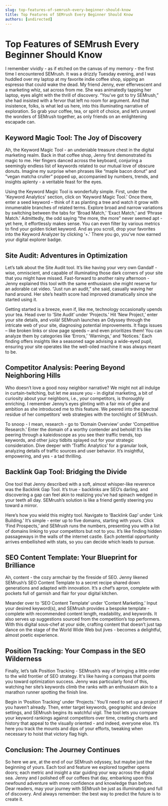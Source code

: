 ```yaml
---
slug: top-features-of-semrush-every-beginner-should-know
title: Top Features of SEMrush Every Beginner Should Know
authors: [undirected]
---
```



# Top Features of SEMrush Every Beginner Should Know

I remember vividly - as if etched on the canvas of my memory - the first time I encountered SEMrush. It was a drizzly Tuesday evening, and I was huddled over my laptop at my favorite indie coffee shop, sipping an espresso that could wake the dead. My friend Jenny, ever effervescent and a marketing whiz, sat across from me. She was animatedly tapping her laptop, eyes alight with the thrill of discovery. “You’ve got to try SEMrush,” she had insisted with a fervor that left no room for argument. And that insistence, folks, is what led us here, into this illuminating narrative of exploration. So grab your coffee, tea, or spirit of choice, and let’s unravel the wonders of SEMrush together, as only friends on an enlightening escapade can.

## Keyword Magic Tool: The Joy of Discovery

Ah, the Keyword Magic Tool - an undeniable treasure chest in the digital marketing realm. Back in that coffee shop, Jenny first demonstrated its magic to me. Her fingers danced across the keyboard, conjuring a seemingly endless list of keywords related to our mutual love of obscure donuts. Imagine my surprise when phrases like “maple bacon donut” and “vegan matcha cruller” popped up, accompanied by numbers, trends, and insights aplenty - a veritable feast for the eyes. 

Using the Keyword Magic Tool is wonderfully simple. First, under the 'Keyword Analytics' section, click on ‘Keyword Magic Tool.’ Once there, enter a seed keyword – think of it as planting a tree and watch it grow with innumerable branches of related terms. Explore broad and narrow variations by switching between the tabs for 'Broad Match,’ ‘Exact Match,’ and ‘Phrase Match.’ Admittedly, the odd saying “the more, the more” never seemed apt - yet here, it effortlessly makes sense. You can even filter by various metrics to find your golden ticket keyword. And as you scroll, drop your favorites into the Keyword Analyzer by clicking ‘+.’ There you go, you’ve now earned your digital explorer badge.

## Site Audit: Adventures in Optimization

Let’s talk about the Site Audit tool. It’s like having your very own Gandalf - wise, omniscient, and capable of illuminating those dark corners of your site that you might have missed. Fast-forward to another rainy afternoon - Jenny explained this tool with the same enthusiasm she might reserve for an adorable cat video. “Just run an audit,” she said, casually waving her hand around. Her site’s health score had improved dramatically since she started using it.

Getting started is a breeze, even if, like me, technology occasionally upends your tea. Head over to ‘Site Audit’ under ‘Projects.’ Hit ‘New Project,’ enter your site details, and voilà! SEMrush launches an Odyssey through the intricate web of your site, diagnosing potential improvements. It flags issues – like broken links or slow page speeds – and even prioritizes them! You can analyze them by categories like ‘Errors,’ ‘Warnings,’ and ‘Notices.’ Each finding offers insights like a seasoned sage advising a wide-eyed pupil, ensuring your site operates like the well-oiled machine it was always meant to be.

## Competitor Analysis: Peering Beyond Neighboring Hills

Who doesn’t love a good nosy neighbor narrative? We might not all indulge in curtain-twitching, but let me assure you - in digital marketing, a bit of curiosity about your neighbors, i.e., your competitors, is thoroughly enriching. I remember Jenny’s eyes glinting with a fair mix of glee and ambition as she introduced me to this feature. We peered into the spectral residue of her competitors’ web strategies with the torchlight of SEMrush.

To snoop - I mean, research - go to ‘Domain Overview’ under ‘Competitive Research.’ Enter the domain of a worthy contender and behold! It’s like peering through a kaleidoscope as you see their traffic trends, top keywords, and other juicy tidbits splayed out for your strategic consideration. Dive deeper with ‘Traffic Analytics’ for a granular look, analyzing details of traffic sources and user behavior. It’s insightful, empowering, and yes - a tad thrilling.

## Backlink Gap Tool: Bridging the Divide

One tool that Jenny described with a soft, almost whisper-like reverence was the Backlink Gap Tool. It’s true - backlinks are SEO’s darling, and discovering a gap can feel akin to realizing you’ve had spinach wedged in your teeth all day. SEMrush’s solution is like a friend gently steering you toward a mirror.

Here’s how you wield this mighty tool. Navigate to ‘Backlink Gap’ under ‘Link Building.’ It’s simple - enter up to five domains, starting with yours. Click ‘Find Prospects,’ and SEMrush runs the numbers, presenting you with a list of domains linking to your competitors but not to you. It’s like finding hidden passageways in the walls of the internet castle. Each potential opportunity arrives embellished with stats, so you can decide which leads to pursue. 

## SEO Content Template: Your Blueprint for Brilliance

Ah, content - the cozy armchair by the fireside of SEO. Jenny likened SEMrush’s SEO Content Template to a secret recipe shared down generations and adapted with innovation. It’s a chef’s apron, complete with pockets full of garnish and flair for your digital kitchen.

Meander over to ‘SEO Content Template’ under ‘Content Marketing.’ Input your desired keyword(s), and SEMrush provides a bespoke template - complete with recommended content length, readability, and keywords. It also serves up suggestions sourced from the competition’s top performers. With this digital sous-chef at your side, crafting content that doesn’t just tap dance on the stage of the World Wide Web but jives - becomes a delightful, almost poetic experience.

## Position Tracking: Your Compass in the SEO Wilderness

Finally, let’s talk Position Tracking - SEMrush’s way of bringing a little order to the wild frontier of SEO strategy. It's like having a compass that points you toward optimization success. Jenny was particularly fond of this, watching her site’s keywords climb the ranks with an enthusiasm akin to a marathon runner spotting the finish line.

Begin in ‘Position Tracking’ under ‘Projects.’ You’ll need to set up a project if you haven’t already. Then, enter target keywords, geographic and device settings, and SEMrush begins its watchful vigil. The tool lets you compare your keyword rankings against competitors over time, creating charts and history that appeal to the visually oriented - and indeed, everyone else. It’s here you track the mounts and dips of your efforts, tweaking when necessary to hoist that victory flag high.

## Conclusion: The Journey Continues

So here we are, at the end of our SEMrush odyssey, but maybe just the beginning of yours. Each tool and feature we explored together opens doors; each metric and insight a star guiding your way across the digital sea. Jenny and I polished off our coffees that day, embarking upon this newfound adventure with more confidence and knowledge than before. Dear readers, may your journey with SEMrush be just as illuminating and full of discovery. And always remember: the best way to predict the future is to create it.